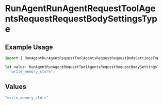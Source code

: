 # RunAgentRunAgentRequestToolAgentsRequestRequestBodySettingsType

## Example Usage

```typescript
import { RunAgentRunAgentRequestToolAgentsRequestRequestBodySettingsType } from "@orq-ai/node/models/operations";

let value: RunAgentRunAgentRequestToolAgentsRequestRequestBodySettingsType =
  "write_memory_store";
```

## Values

```typescript
"write_memory_store"
```